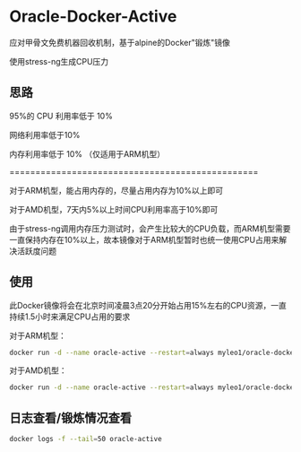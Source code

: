 # Oracle-Docker-Active

应对甲骨文免费机器回收机制，基于alpine的Docker"锻炼"镜像

使用stress-ng生成CPU压力

## 思路

95%的 CPU 利用率低于 10%

网络利用率低于10%

内存利用率低于 10% （仅适用于ARM机型）

================================================

对于ARM机型，能占用内存的，尽量占用内存为10%以上即可

对于AMD机型，7天内5%以上时间CPU利用率高于10%即可

由于stress-ng调用内存压力测试时，会产生比较大的CPU负载，而ARM机型需要一直保持内存在10%以上，故本镜像对于ARM机型暂时也统一使用CPU占用来解决活跃度问题

## 使用

此Docker镜像将会在北京时间凌晨3点20分开始占用15%左右的CPU资源，一直持续1.5小时来满足CPU占用的要求

对于ARM机型：

```bash
docker run -d --name oracle-active --restart=always myleo1/oracle-docker-active:arm64
```

对于AMD机型：

```bash
docker run -d --name oracle-active --restart=always myleo1/oracle-docker-active:amd64
```

## 日志查看/锻炼情况查看

```bash
docker logs -f --tail=50 oracle-active
```
